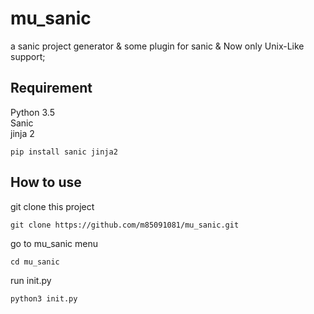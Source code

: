 # mu_sanic
a sanic project generator &amp; some plugin for sanic & Now only Unix-Like support;

## Requirement
Python 3.5    
Sanic    
jinja 2

```
pip install sanic jinja2
```

## How to use
git clone this project 

```
git clone https://github.com/m85091081/mu_sanic.git
```

go to mu_sanic menu 

```
cd mu_sanic
```

run init.py

```
python3 init.py
```
